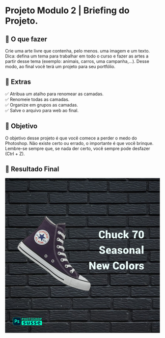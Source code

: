 <h1> Projeto Modulo 2 | Briefing do Projeto. </h1>

<h2 dir="auto"> 📝 O que fazer </h2>

Crie uma arte livre que contenha, pelo menos.
uma imagem e um texto. Dica: defina um tema para 
trabalhar em todo o curso e fazer as artes a partir 
desse tema (exemplo: animais, carros, uma campanha,…).
Desse modo, ao final você terá um projeto para seu portfólio.

<h2 dir="auto"> 🚦 Extras </h2>

✅ Atribua um atalho para renomear as camadas. <br>
✅ Renomeie todas as camadas. <br>
✅ Organize em grupos as camadas. <br>
✅ Salve o arquivo para web ao final. <br>

<h2 dir="auto"> 🎯 Objetivo </h2>

O objetivo desse projeto é que você comece a perder o 
medo do Photoshop. Não existe certo ou errado, 
o importante é que você brinque. Lembre-se sempre que, 
se nada der certo, você sempre pode desfazer (Ctrl + Z).

<h2 dir="auto"> 🚩 Resultado Final </h2>

![](https://github.com/Diegojfsr/Curso_Photoshop_Susse/blob/main/Jpeg_Projetos/Projeto%20Modulo%202.jpg)

